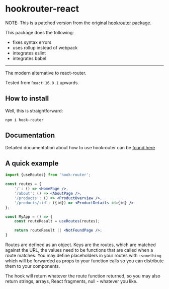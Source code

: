 # hookrouter-react

NOTE: This is a patched version from the original [hookrouter](https://github.com/Paratron/hookrouter) package.

This package does the following:
- fixes syntax errors
- uses rollup instead of webpack
- integrates eslint
- integrates babel

----

The modern alternative to react-router.

Tested from `React 16.8.1` upwards.

## How to install
Well, this is straightforward:

    npm i hook-router

## Documentation
Detailed documentation about how to use hookrouter can be [found here](https://github.com/Paratron/hookrouter/blob/master/src-docs/pages/en/README.md)

## A quick example
```jsx harmony
import {useRoutes} from 'hook-router';

const routes = {
    '/': () => <HomePage />,
    '/about': () => <AboutPage />,
    '/products': () => <ProductOverview />,
    '/products/:id': ({id}) => <ProductDetails id={id} />
};

const MyApp = () => {
    const routeResult = useRoutes(routes);

    return routeResult || <NotFoundPage />;
}
```
Routes are defined as an object. Keys are the routes, which are matched
against the URL, the values need to be functions that are called when a route
matches. You may define placeholders in your routes with `:something` which
will be forwarded as props to your function calls so you can distribute them
to your components.

The hook will return whatever the route function returned, so you may also return
strings, arrays, React fragments, null - whatever you like.
